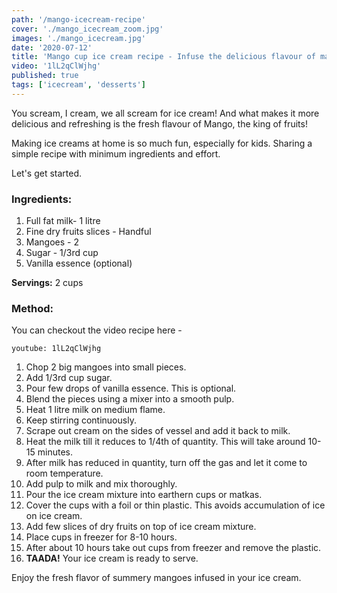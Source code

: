 ```yaml
---
path: '/mango-icecream-recipe'
cover: './mango_icecream_zoom.jpg'
images: './mango_icecream.jpg'
date: '2020-07-12'
title: 'Mango cup ice cream recipe - Infuse the delicious flavour of mangoes in your ice cream!'
video: '1lL2qClWjhg'
published: true
tags: ['icecream', 'desserts']
---
```


<p>
You scream, I cream, we all scream for ice cream! And what makes it more delicious and refreshing is the fresh flavour of Mango, the king of fruits! 
<p>Making ice creams at home is so much fun, especially for kids. Sharing a simple recipe with minimum ingredients and effort.</p>
 
<p>

<p>Let's get started. </p>

<h3>Ingredients:</h3>

<ol>

  <li>Full fat milk- 1 litre</li>
	<li> Fine dry fruits slices -	Handful</li>
	<li>Mangoes	- 2</li>
	<li>Sugar - 1/3rd cup</li>
  <li>Vanilla essence (optional)</li>

</ol>

<p><b>Servings:</b> 2 cups
</p>

<h3>Method:</h3>

<p> You can checkout the video recipe here -</p>

`youtube: 1lL2qClWjhg` 

<p>
  <ol>
  <li>Chop 2 big mangoes into small pieces.</li>
  <li>Add 1/3rd cup sugar.</li>
  <li>Pour few drops of vanilla essence. This is optional.</li>
  <li>Blend the pieces using a mixer into a smooth pulp.</li>
  <li>Heat 1 litre milk on medium flame.</li>
  <li>Keep stirring continuously.</li>
  <li>Scrape out cream on the sides of vessel and add it back to milk.</li>
  <li>Heat the milk till it reduces to 1/4th of quantity. This will take around 10-15 minutes.</li>
  <li>After milk has reduced in quantity, turn off the gas and let it come to room temperature.</li>
  <li>Add pulp to milk and mix thoroughly.</li>
  <li>Pour the ice cream mixture into earthern cups or matkas.</li>
  <li>Cover the cups with a foil or thin plastic. This avoids accumulation of ice on ice cream.</li>
  <li>Add few slices of dry fruits on top of ice cream mixture.</li>
  <li>Place cups in freezer for 8-10 hours.</li>
  <li>After about 10 hours take out cups from freezer and remove the plastic.</li>
  <li><b>TAADA!</b> Your ice cream is ready to serve.</li>
  </ol>
</p>

<p>Enjoy the fresh flavor of summery mangoes infused in your ice cream. </p>

